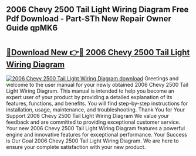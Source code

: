 ## 2006 Chevy 2500 Tail Light Wiring Diagram Free Pdf Download - Part-STh New Repair Owner Guide qpMK6

# <h2><a href="http://dfrhls.blite.top/?on=2006+Chevy+2500+Tail+Light+Wiring+Diagram">🔗Download New 👉🔴 2006 Chevy 2500 Tail Light Wiring Diagram</a></h2>

[![2006 Chevy 2500 Tail Light Wiring Diagram download](https://i.imgur.com/lujVjoI.png)](http://dfrhls.blite.top/?on=2006+Chevy+2500+Tail+Light+Wiring+Diagram)
Greetings and welcome to the user manual for your newly obtained 2006 Chevy 2500 Tail Light Wiring Diagram. This manual is intended to help you become an expert user of your product by providing a detailed explanation of its features, functions, and benefits. You will find step-by-step instructions for installation, usage, maintenance, and troubleshooting. Thank You for Your Support 2006 Chevy 2500 Tail Light Wiring Diagram We value your feedback and are committed to providing exceptional customer service. Your new 2006 Chevy 2500 Tail Light Wiring Diagram features a powerful engine and innovative features for exceptional performance. Your Success is Our Goal 2006 Chevy 2500 Tail Light Wiring Diagram. We are here to ensure your complete satisfaction with your new product.
